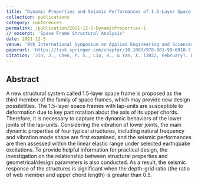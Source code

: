 ```yaml
---
title: "Dynamic Properties and Seismic Performances of 1.5-Layer Space Frames with Lap-Units with Considering Vibration of Lower Joints"
collection: publications
category: conferences
permalink: /publication/2021-12-5-DynamicProperties-1
// excerpt: 'Space Frame Structural Analysis'
date: 2021-12-5
venue: '9th International Symposium on Applied Engineering and Sciences (SAES2021)'
paperurl: 'https://link.springer.com/chapter/10.1007/978-981-99-6018-7_18'
citation: 'Jin, J., Chen, P. S., Liu, B., & Yan, X. (2022, February). Dynamic Properties and Seismic Performance of 1.5-Layer Space Frames with Lap-Units whilst Considering Vibration of Lower Joints. In AWAM International Conference on Civil Engineering (pp. 235-254). Singapore: Springer Nature Singapore.'
---
```

## Abstract

A new structural system called 1.5-layer space frame is proposed as the third member of the family of space frames, which may provide new design possibilities. The 1.5-layer space frames with lap-units are susceptible to deformation due to key part rotation about the axis of its upper chords. Therefore, it is necessary to capture the dynamic behaviors of the lower joints of the lap-units. Considering the vibration of lower joints, the main dynamic properties of four typical structures, including natural frequency and vibration mode shape are first examined, and the seismic performances are then assessed within the linear elastic range under selected earthquake excitations. To provide helpful information for practical design, the investigation on the relationship between structural properties and geometrical/design parameters is also conducted. As a result, the seismic response of the structures is significant when the depth-grid ratio (the ratio of web member and upper chord length) is greater than 0.5.
